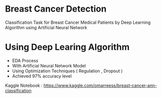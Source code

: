 # Breast Cancer Detection
Classification Task for Breast Cancer Medical Patients by Deep Learning Algorithm using Artificial Neural Network 

# Using Deep Learing Algorithm 
 * EDA Process 
 * With Artificial Neural Network Model
 * Using Optimization Techniques ( Regulation , Dropout )
 * Achieved 97% accuracy level



Kaggle Notebook : 
https://www.kaggle.com/omarreess/breast-cancer-ann-classification
